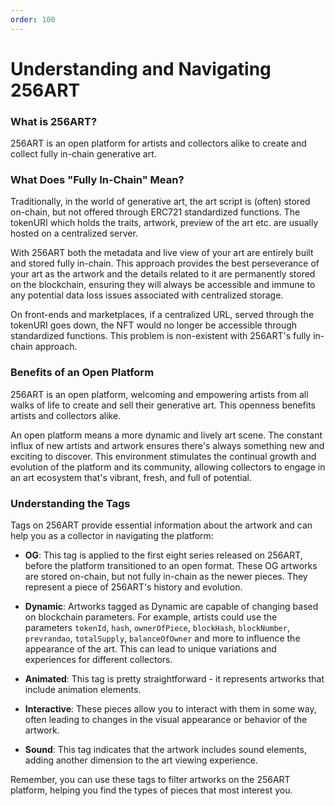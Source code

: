```yaml
---
order: 100
---
```


# Understanding and Navigating 256ART

### What is 256ART?
256ART is an open platform for artists and collectors alike to create and collect fully in-chain generative art.

### What Does "Fully In-Chain" Mean?
Traditionally, in the world of generative art, the art script is (often) stored on-chain, but not offered through ERC721 standardized functions. The tokenURI which holds the traits, artwork, preview of the art etc. are usually hosted on a centralized server.

With 256ART both the metadata and live view of your art are entirely built and stored fully in-chain. This approach provides the best perseverance of your art as the artwork and the details related to it are permanently stored on the blockchain, ensuring they will always be accessible and immune to any potential data loss issues associated with centralized storage.

On front-ends and marketplaces, if a centralized URL, served through the tokenURI goes down, the NFT would no longer be accessible through standardized functions. This problem is non-existent with 256ART's fully in-chain approach.

### Benefits of an Open Platform
256ART is an open platform, welcoming and empowering artists from all walks of life to create and sell their generative art. This openness benefits artists and collectors alike. 

An open platform means a more dynamic and lively art scene. The constant influx of new artists and artwork ensures there's always something new and exciting to discover. This environment stimulates the continual growth and evolution of the platform and its community, allowing collectors to engage in an art ecosystem that's vibrant, fresh, and full of potential.

### Understanding the Tags
Tags on 256ART provide essential information about the artwork and can help you as a collector in navigating the platform:

- **OG**: This tag is applied to the first eight series released on 256ART, before the platform transitioned to an open format. These OG artworks are stored on-chain, but not fully in-chain as the newer pieces. They represent a piece of 256ART's history and evolution.

- **Dynamic**: Artworks tagged as Dynamic are capable of changing based on blockchain parameters. For example, artists could use the parameters `tokenId`, `hash`, `ownerOfPiece`, `blockHash`, `blockNumber`, `prevrandao`, `totalSupply`, `balanceOfOwner` and more to influence the appearance of the art. This can lead to unique variations and experiences for different collectors.

- **Animated**: This tag is pretty straightforward - it represents artworks that include animation elements.

- **Interactive**: These pieces allow you to interact with them in some way, often leading to changes in the visual appearance or behavior of the artwork.

- **Sound**: This tag indicates that the artwork includes sound elements, adding another dimension to the art viewing experience.


Remember, you can use these tags to filter artworks on the 256ART platform, helping you find the types of pieces that most interest you.
